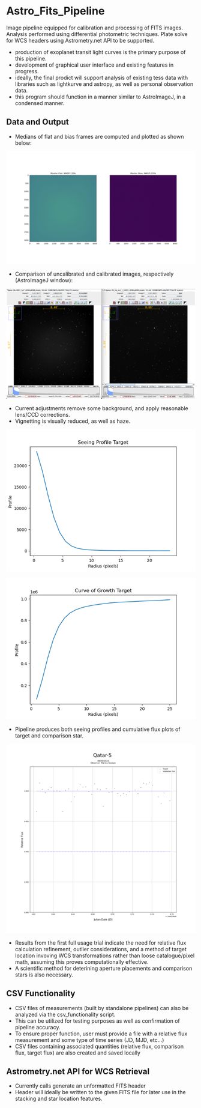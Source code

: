 # Astro_Fits_Pipeline
Image pipeline equipped for calibration and processing of FITS images. Analysis performed using differential photometric techniques. Plate solve for WCS headers using Astrometry.net API to be supported.
- production of exoplanet transit light curves is the primary purpose of this pipeline.
- development of graphical user interface and existing features in progress.
- ideally, the final prodict will support analysis of existing tess data with libraries such as lightkurve and astropy, as well as personal observation data.
- this program should function in a manner similar to AstroImageJ, in a condensed manner.

## Data and Output
- Medians of flat and bias frames are computed and plotted as shown below:

![image](./static/master_frames.png)

- Comparison of uncalibrated and calibrated images, respectively (AstroImageJ window):
  
![image](./static/comparison.png)

- Current adjustments remove some background, and apply reasonable lens/CCD corrections.
- Vignetting is visually reduced, as well as haze.

![image](./static/sp.png)

![image](./static/test.png)

- Pipeline produces both seeing profiles and cumulative flux plots of target and comparison star.

![image](./static/Qatar-5.png)

- Results from the first full usage trial indicate the need for relative flux calculation refinement, outlier considerations, and a method of target location invoving WCS transformations rather than loose catalogue/pixel math, assuming this proves computationally effective.
- A scientific method for deterining aperture placements and comparison stars is also necessary.

## CSV Functionality
- CSV files of measurements (built by standalone pipelines) can also be analyzed via the csv_functionality script.
- This can be utilized for testing purposes as well as confirmation of pipeline accuracy.
- To ensure proper function, user must provide a file with a relative flux measurement and some type of time series (JD, MJD, etc...)
- CSV files containing associated quantities (relative flux, comparison flux, target flux) are also created and saved locally

## Astrometry.net API for WCS Retrieval
- Currently calls generate an unformatted FITS header
- Header will ideally be written to the given FITS file for later use in the stacking and star location features.
